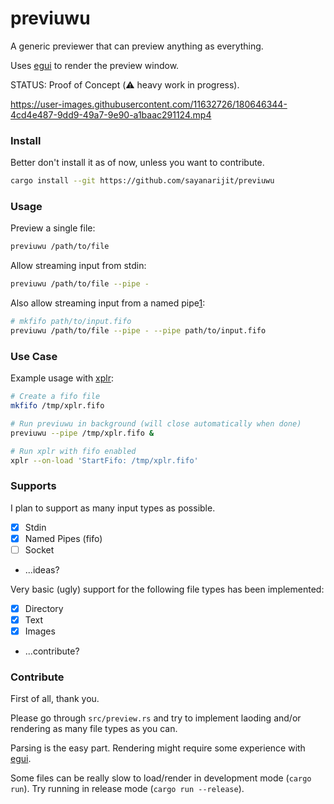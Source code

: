 # previuwu

A generic previewer that can preview anything as everything.

Uses [egui][3] to render the preview window.

STATUS: Proof of Concept (⚠️ heavy work in progress).

https://user-images.githubusercontent.com/11632726/180646344-4cd4e487-9dd9-49a7-9e90-a1baac291124.mp4

### Install

Better don't install it as of now, unless you want to contribute.

```bash
cargo install --git https://github.com/sayanarijit/previuwu
```

### Usage

Preview a single file:

```bash
previuwu /path/to/file
```

Allow streaming input from stdin:

```bash
previuwu /path/to/file --pipe -
```

Also allow streaming input from a named pipe[1]:

```bash
# mkfifo path/to/input.fifo
previuwu /path/to/file --pipe - --pipe path/to/input.fifo
```

### Use Case

Example usage with [xplr][2]:

```bash
# Create a fifo file
mkfifo /tmp/xplr.fifo

# Run previuwu in background (will close automatically when done)
previuwu --pipe /tmp/xplr.fifo &

# Run xplr with fifo enabled
xplr --on-load 'StartFifo: /tmp/xplr.fifo'
```

### Supports

I plan to support as many input types as possible.

- [x] Stdin
- [x] Named Pipes (fifo)
- [ ] Socket
- ...ideas?

Very basic (ugly) support for the following file types has been implemented:

- [x] Directory
- [x] Text
- [x] Images
- ...contribute?

### Contribute

First of all, thank you.

Please go through `src/preview.rs` and try to implement laoding and/or rendering as many file types as you can.

Parsing is the easy part. Rendering might require some experience with [egui][3].

Some files can be really slow to load/render in development mode (`cargo run`). Try running in release mode (`cargo run --release`).

[1]: https://man7.org/linux/man-pages/man7/fifo.7.html
[2]: https://xplr.dev
[3]: https://github.com/emilk/egui
